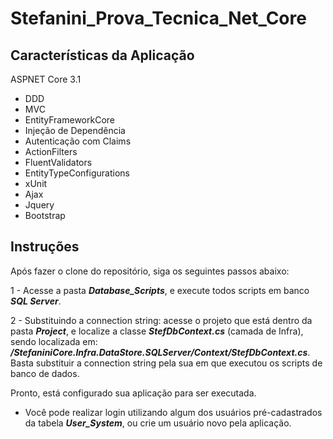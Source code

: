 # Stefanini_Prova_Tecnica_Net_Core

## Características da Aplicação

ASPNET Core 3.1
  - DDD
  - MVC
  - EntityFrameworkCore
  - Injeção de Dependência
  - Autenticação com Claims
  - ActionFilters
  - FluentValidators
  - EntityTypeConfigurations
  - xUnit
  - Ajax
  - Jquery
  - Bootstrap
   

## Instruções

Após fazer o clone do repositório, siga os seguintes passos abaixo:

1 - Acesse a pasta ***Database_Scripts***, e execute todos scripts em banco ***SQL Server***.

2 - Substituindo a connection string: acesse o projeto que está dentro da pasta ***Project***, e localize a classe ***StefDbContext.cs*** (camada de Infra), sendo localizada em: ***/StefaniniCore.Infra.DataStore.SQLServer/Context/StefDbContext.cs***. Basta substituir a connection string pela sua em que executou os scripts de banco de dados.

Pronto, está configurado sua aplicação para ser executada.

* Você pode realizar login utilizando algum dos usuários pré-cadastrados da tabela ***User_System***, ou crie um usuário novo pela aplicação.
